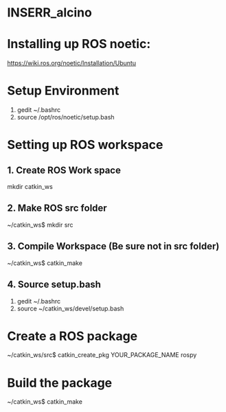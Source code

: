 # INSERR_alcino

# Installing up ROS noetic:
https://wiki.ros.org/noetic/Installation/Ubuntu

# Setup Environment
1) gedit ~/.bashrc
2) source /opt/ros/noetic/setup.bash

# Setting up ROS workspace

## 1. Create ROS Work space
mkdir catkin_ws

## 2. Make ROS src folder
~/catkin_ws$ mkdir src

## 3. Compile Workspace (Be sure not in src folder)
~/catkin_ws$ catkin_make

## 4. Source setup.bash
1) gedit ~/.bashrc
2) source ~/catkin_ws/devel/setup.bash

# Create a ROS package
~/catkin_ws/src$ catkin_create_pkg YOUR_PACKAGE_NAME rospy

# Build the package
~/catkin_ws$ catkin_make
